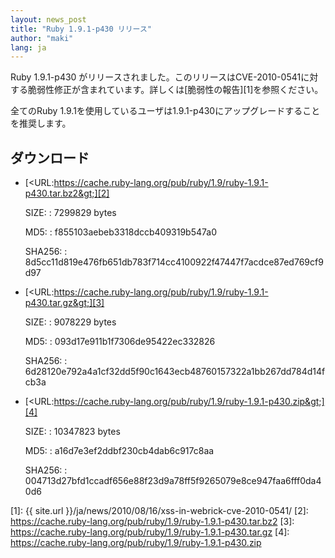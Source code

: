 ```yaml
---
layout: news_post
title: "Ruby 1.9.1-p430 リリース"
author: "maki"
lang: ja
---
```


Ruby 1.9.1-p430
がリリースされました。このリリースはCVE-2010-0541に対する脆弱性修正が含まれています。詳しくは[脆弱性の報告][1]を参照ください。

全てのRuby 1.9.1を使用しているユーザは1.9.1-p430にアップグレードすることを推奨します。

## ダウンロード

* [&lt;URL:https://cache.ruby-lang.org/pub/ruby/1.9/ruby-1.9.1-p430.tar.bz2&gt;][2]

  SIZE:
  : 7299829 bytes

  MD5:
  : f855103aebeb3318dccb409319b547a0

  SHA256:
  : 8d5cc11d819e476fb651db783f714cc4100922f47447f7acdce87ed769cf9d97

* [&lt;URL:https://cache.ruby-lang.org/pub/ruby/1.9/ruby-1.9.1-p430.tar.gz&gt;][3]

  SIZE:
  : 9078229 bytes

  MD5:
  : 093d17e911b1f7306de95422ec332826

  SHA256:
  : 6d28120e792a4a1cf32dd5f90c1643ecb48760157322a1bb267dd784d14fcb3a

* [&lt;URL:https://cache.ruby-lang.org/pub/ruby/1.9/ruby-1.9.1-p430.zip&gt;][4]

  SIZE:
  : 10347823 bytes

  MD5:
  : a16d7e3ef2ddbf230cb4dab6c917c8aa

  SHA256:
  : 004713d27bfd1ccadf656e88f23d9a78ff5f9265079e8ce947faa6fff0da40d6



[1]: {{ site.url }}/ja/news/2010/08/16/xss-in-webrick-cve-2010-0541/
[2]: https://cache.ruby-lang.org/pub/ruby/1.9/ruby-1.9.1-p430.tar.bz2
[3]: https://cache.ruby-lang.org/pub/ruby/1.9/ruby-1.9.1-p430.tar.gz
[4]: https://cache.ruby-lang.org/pub/ruby/1.9/ruby-1.9.1-p430.zip
